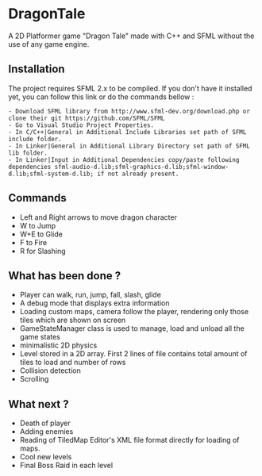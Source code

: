 # DragonTale

A 2D Platformer game "Dragon Tale" made with C++ and SFML without the use of any game engine.

## Installation

The project requires SFML 2.x to be compiled. If you don't have it installed yet, you can follow this link or do the commands bellow :
```
- Download SFML library from http://www.sfml-dev.org/download.php or clone their git https://github.com/SFML/SFML
- Go to Visual Studio Project Properties.
- In C/C++|General in Additional Include Libraries set path of SFML include folder.
- In Linker|General in Additional Library Directory set path of SFML lib folder.
- In Linker|Input in Additional Dependencies copy/paste following dependencies sfml-audio-d.lib;sfml-graphics-d.lib;sfml-window-d.lib;sfml-system-d.lib; if not already present.

```
## Commands

- Left and Right arrows to move dragon character
- W to Jump
- W+E to Glide
- F to Fire
- R for Slashing

## What has been done ?

* Player can walk, run, jump, fall, slash, glide
* A debug mode that displays extra information
* Loading custom maps, camera follow the player, rendering only those tiles which are shown on screen
* GameStateManager class is used to manage, load and unload all the game states
* minimalistic 2D physics
* Level stored in a 2D array. First 2 lines of file contains total amount of tiles to load and number of rows
* Collision detection
* Scrolling

## What next ?

* Death of player
* Adding enemies
* Reading of TiledMap Editor's XML file format directly for loading of maps.
* Cool new levels
* Final Boss Raid in each level
